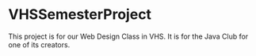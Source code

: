 # VHSSemesterProject

This project is for our Web Design Class in VHS. It is for the Java Club for one of its creators.
